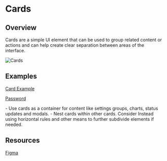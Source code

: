 # Cards

## Overview
Cards are a simple UI element that can be used to group related content or actions and can help create clear separation between areas of the interface.

![Cards](https://blobscdn.gitbook.com/v0/b/gitbook-28427.appspot.com/o/assets%2F-LFNym8ScnaWKWBQFWTw%2F-LJozK0XyRhUuLn0z58k%2F-LJp0eV-SGAgYkizi6T1%2Fcard-dimensions%402x.png?alt=media&token=d8feed65-f11c-4238-8b2c-aed548f419ba)

## Examples

[Card Example](https://blobscdn.gitbook.com/v0/b/gitbook-28427.appspot.com/o/assets%2F-LFNym8ScnaWKWBQFWTw%2F-LJozK0XyRhUuLn0z58k%2F-LJp3NXBt7H6CfwdoBF1%2Fcard-update-example%402x.png?alt=media&token=b29d414d-c81f-42b5-a3c2-f6f147a4debe)

[Password](https://blobscdn.gitbook.com/v0/b/gitbook-28427.appspot.com/o/assets%2F-LFNym8ScnaWKWBQFWTw%2F-LJozK0XyRhUuLn0z58k%2F-LJp3QzyV4jrNNej5Jod%2Fcard-form-example%402x.png?alt=media&token=1babece8-c505-45bd-bc27-3c811079ba7d)

<InfoCard title='Do:' color='green'>
- Use cards as a container for content like settings groups, charts, status updates and modals.
</InfoCard>


<InfoCard title='Do not:' color='red'>
- Nest cards within other cards. Consider Instead using horizontal rules and other means to further subdivide elements if needed.
</InfoCard>

## Resources
[​Figma​](https://www.figma.com/file/bojHKUFuyAIE8xSekUCjtJLL/BDS-Cards)
